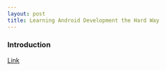 ```yaml
---
layout: post
title: Learning Android Development the Hard Way
---
```


### Introduction

[Link](https://proandroiddev.com/learning-android-development-the-hard-way-1a8358ac1186)

